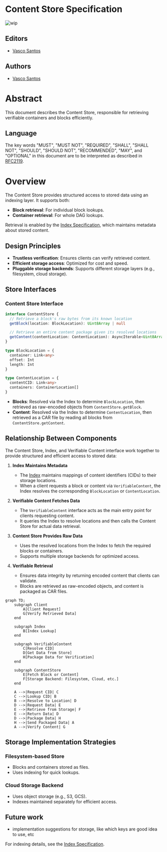 # Content Store Specification

![wip](https://img.shields.io/badge/status-wip-orange.svg?style=flat-square)

## Editors

- [Vasco Santos](https://github.com/vasco-santos)

## Authors

- [Vasco Santos](https://github.com/vasco-santos)

# Abstract

This document describes the Content Store, responsible for retrieving verifiable containers and blocks efficiently.

## Language

The key words "MUST", "MUST NOT", "REQUIRED", "SHALL", "SHALL NOT", "SHOULD", "SHOULD NOT", "RECOMMENDED", "MAY", and "OPTIONAL" in this document are to be interpreted as described in [RFC2119](https://datatracker.ietf.org/doc/html/rfc2119).

# Overview

The Content Store provides structured access to stored data using an indexing layer. It supports both:

- **Block retrieval**: For individual block lookups.
- **Container retrieval**: For whole DAG lookups.

Retrieval is enabled by the [Index Specification](./index.md), which maintains metadata about stored content.

## Design Principles

- **Trustless verification**: Ensures clients can verify retrieved content.
- **Efficient storage access**: Optimized for cost and speed.
- **Pluggable storage backends**: Supports different storage layers (e.g., filesystem, cloud storage).

## Store Interfaces

### Content Store Interface

```ts
interface ContentStore {
  // Retrieve a block's raw bytes from its known location
  getBlock(location: BlockLocation): Uint8Array | null

  // Retrieve an entire content package given its resolved locations
  getContent(contentLocation: ContentLocation): AsyncIterable<Uint8Array>
}

type BlockLocation = {
  container: Link<any>
  offset: Int
  length: Int
}

type ContentLocation = {
  contentCID: Link<any>
  containers: ContainerLocation[]
}
```

- **Blocks**: Resolved via the Index to determine `BlockLocation`, then retrieved as raw-encoded objects from `ContentStore.getBlock`.
- **Content**: Resolved via the Index to determine `ContentLocation`, then retrieved as a CAR file by reading all blocks from `ContentStore.getContent`.

## Relationship Between Components

The Content Store, Index, and Verifiable Content interface work together to provide structured and efficient access to stored data:

1. **Index Maintains Metadata**

   - The [Index](./index.md) maintains mappings of content identifiers (CIDs) to their storage locations.
   - When a client requests a block or content via `VerifiableContent`, the Index resolves the corresponding `BlockLocation` or `ContentLocation`.

2. **Verifiable Content Fetches Data**

   - The `VerifiableContent` interface acts as the main entry point for clients requesting content.
   - It queries the Index to resolve locations and then calls the Content Store for actual data retrieval.

3. **Content Store Provides Raw Data**

   - Uses the resolved locations from the Index to fetch the required blocks or containers.
   - Supports multiple storage backends for optimized access.

4. **Verifiable Retrieval**
   - Ensures data integrity by returning encoded content that clients can validate.
   - Blocks are retrieved as raw-encoded objects, and content is packaged as CAR files.

```mermaid
graph TD;
    subgraph Client
        A[Client Request]
        G[Verify Retrieved Data]
    end

    subgraph Index
        B[Index Lookup]
    end

    subgraph VerifiableContent
        C[Resolve CID]
        D[Get Data from Store]
        H[Package Data for Verification]
    end

    subgraph ContentStore
        E[Fetch Block or Content]
        F[Storage Backend: Filesystem, Cloud, etc.]
    end

    A -->|Request CID| C
    C -->|Lookup CID| B
    B -->|Resolve to Location| D
    D -->|Request Data| E
    E -->|Retrieve from Storage| F
    E -->|Return Data| D
    D -->|Package Data| H
    H -->|Send Packaged Data| A
    A -->|Verify Content| G
```

## Storage Implementation Strategies

### Filesystem-based Store

- Blocks and containers stored as files.
- Uses indexing for quick lookups.

### Cloud Storage Backend

- Uses object storage (e.g., S3, GCS).
- Indexes maintained separately for efficient access.

## Future work

- implementation suggestions for storage, like which keys are good idea to use, etc

For indexing details, see the [Index Specification](./index.md).
